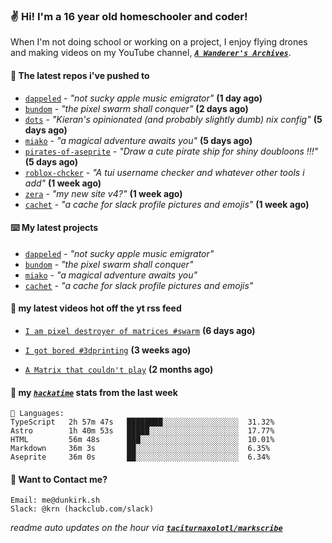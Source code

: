 ### ✌️ Hi! I'm a 16 year old homeschooler and coder!

When I'm not doing school or working on a project, I enjoy flying drones and making videos on my YouTube channel, [**_`A Wanderer's Archives`_**](https://youtube.com/@wanderer.archives).

#### 👷 The latest repos i've pushed to

- [`dappeled`](https://github.com/taciturnaxolotl/dappeled) - _"not sucky apple music emigrator"_ **(1 day ago)**
- [`bundom`](https://github.com/taciturnaxolotl/bundom) - _"the pixel swarm shall conquer"_ **(2 days ago)**
- [`dots`](https://github.com/taciturnaxolotl/dots) - _"Kieran's opinionated (and probably slightly dumb) nix config"_ **(5 days ago)**
- [`miako`](https://github.com/taciturnaxolotl/miako) - _"a magical adventure awaits you"_ **(5 days ago)**
- [`pirates-of-aseprite`](https://github.com/Spectralo/pirates-of-aseprite) - _"Draw a cute pirate ship for shiny doubloons !!!"_ **(5 days ago)**
- [`roblox-chcker`](https://github.com/taciturnaxolotl/roblox-chcker) - _"A tui username checker and whatever other tools i add"_ **(1 week ago)**
- [`zera`](https://github.com/taciturnaxolotl/zera) - _"my new site v4?"_ **(1 week ago)**
- [`cachet`](https://github.com/taciturnaxolotl/cachet) - _"a cache for slack profile pictures and emojis"_ **(1 week ago)**

#### ⌨️ My latest projects

- [`dappeled`](https://github.com/taciturnaxolotl/dappeled) - _"not sucky apple music emigrator"_
- [`bundom`](https://github.com/taciturnaxolotl/bundom) - _"the pixel swarm shall conquer"_
- [`miako`](https://github.com/taciturnaxolotl/miako) - _"a magical adventure awaits you"_
- [`cachet`](https://github.com/taciturnaxolotl/cachet) - _"a cache for slack profile pictures and emojis"_

#### 🍿 my latest videos hot off the yt rss feed

- [`I am pixel destroyer of matrices #swarm`](https://www.youtube.com/watch?v=bh3vvy5NyKg) **(6 days ago)**

- [`I got bored #3dprinting`](https://www.youtube.com/watch?v=59f5n1NeItE) **(3 weeks ago)**

- [`A Matrix that couldn't play`](https://www.youtube.com/watch?v=NodwjZF7uZw) **(2 months ago)**



#### 📡 my [_`hackatime`_](https://waka.hackclub.com) stats from the last week

```text
💾 Languages:
TypeScript   2h 57m 47s   ████████░░░░░░░░░░░░░░░░░  31.32%
Astro        1h 40m 53s   █████░░░░░░░░░░░░░░░░░░░░  17.77%
HTML         56m 48s      ███░░░░░░░░░░░░░░░░░░░░░░  10.01%
Markdown     36m 3s       ██░░░░░░░░░░░░░░░░░░░░░░░  6.35%
Aseprite     36m 0s       ██░░░░░░░░░░░░░░░░░░░░░░░  6.34%
```

#### 📮 Want to Contact me?

```text
Email: me@dunkirk.sh
Slack: @krn (hackclub.com/slack)
```

_readme auto updates on the hour via [**`taciturnaxolotl/markscribe`**](https://github.com/taciturnaxolotl/markscribe)_
